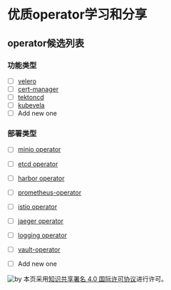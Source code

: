 # 优质operator学习和分享

## operator候选列表

### 功能类型

- [ ] [velero](https://github.com/vmware-tanzu/velero)
- [ ] [cert-manager](https://github.com/cert-manager/cert-manager)
- [ ] [tektoncd](https://github.com/tektoncd/operator)
- [ ] [kubevela](https://github.com/kubevela/kubevela)
- [ ] Add new one

### 部署类型

- [ ] [minio operator](https://github.com/minio/operator)
- [ ] [etcd operator](https://github.com/coreos/etcd-operator)
- [ ] [harbor operator](https://github.com/goharbor/harbor-operator)
- [ ] [prometheus-operator](https://github.com/prometheus-operator/prometheus-operator)
- [ ] [istio operator](https://github.com/istio/operator)
- [ ] [jaeger operator](https://github.com/jaegertracing/jaeger-operator)
- [ ] [logging operator](https://github.com/banzaicloud/logging-operator)
- [ ] [vault-operator](https://github.com/coreos/vault-operator)
- [ ] Add new one











![by](https://licensebuttons.net/l/by-nc/4.0/88x31.png)
本页采用<a rel="license" href="https://creativecommons.org/licenses/by/4.0/">知识共享署名 4.0 国际许可协议</a>进行许可。
